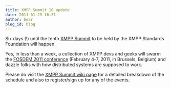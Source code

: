 ```yaml
---
title: XMPP Summit 10 update
date: 2011-01-29 16:31
author: bear
blog_id: blog
---
```


Six days (!) until the tenth [XMPP Summit](http://xmpp.org/participate/the-xmpp-summit/) to be held by the XMPP Standards Foundation will happen.

Yes, in less than a week, a collection of XMPP devs and geeks will swarm the [FOSDEM 2011 conference](http://www.fosdem.org/) (February 4-7, 2011, in Brussels, Belgium) and dazzle folks with how distributed systems are supposed to work.

Please do visit the [XMPP Summit wiki page](http://xmpp.org/participate/the-xmpp-summit/) for a detailed breakdown of the schedule and also to register/sign up for any of the events.
